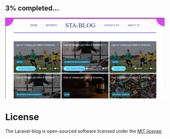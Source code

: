 
## 3% completed...

<img src="public/readme_imgs/home.png" alt="Home Page"/>


# License

The Laravel-blog is open-sourced software licensed under the [MIT license](https://opensource.org/licenses/MIT).

